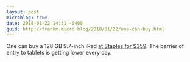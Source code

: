 ```yaml
---
layout: post
microblog: true
date: 2018-01-22 14:31 -0400
guid: http://frankm.micro.blog/2018/01/22/one-can-buy.html
---
```

One can buy a 128 GB 9.7-inch iPad [at Staples for $359](https://www.macrumors.com/2018/01/22/target-apple-watch-series-1-staples/). The barrier of entry to tablets is getting lower every day. 
